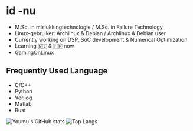 # id -nu

* M.Sc. in mislukkingtechnologie / M.Sc. in Failure Technology
* Linux-gebruiker: Archlinux & Debian / Archlinux & Debian user
* Currently working on DSP, SoC development & Numerical Optimization
* Learning 🇳🇱 & 🇫🇷 now
* GamingOnLinux

## Frequently Used Language
* C/C++
* Python
* Verilog
* Matlab
* Rust

![Youmu's GitHub stats](https://github-readme-stats.vercel.app/api?username=konnpaku-youmu&show_icons=true&theme=dracula)
![Top Langs](https://github-readme-stats.vercel.app/api/top-langs/?username=konnpaku-youmu&layout=compact&show_icons=true&theme=dracula)

<!--
**konnpaku-youmu/konnpaku-youmu** is a ✨ _special_ ✨ repository because its `README.md` (this file) appears on your GitHub profile.

Here are some ideas to get you started:

- 🔭 I’m currently working on ...
- 🌱 I’m currently learning ...
- 👯 I’m looking to collaborate on ...
- 🤔 I’m looking for help with ...
- 💬 Ask me about ...
- 📫 How to reach me: ...
- 😄 Pronouns: ...
- ⚡ Fun fact: ...
-->
